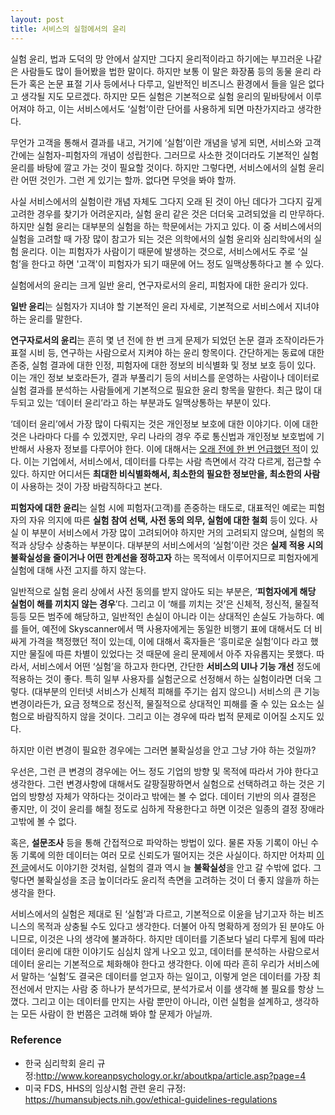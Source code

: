 ```yaml
---
layout: post
title: 서비스의 실험에서의 윤리
---
```



실험 윤리, 법과 도덕의 망 안에서 살지만 그다지 윤리적이라고 하기에는 부끄러운 나같은 사람들도 많이 들어봤을 법한 말이다. 
하지만 보통 이 말은 화장품 등의 동물 윤리 라든가 혹은 논문 표절 기사 등에서나 다루고, 일반적인 비즈니스 환경에서 들을 일은 없다고 생각될 지도 모르겠다. 하지만 모든 실험은 기본적으로 실험 윤리의 밑바탕에서 이루어져야 하고, 이는 서비스에서도 ‘실험’이란 단어를 사용하게 되면 마찬가지라고 생각한다.

무언가 고객을 통해서 결과를 내고, 거기에 ‘실험’이란 개념을 넣게 되면, 서비스와 고객 간에는 실험자-피험자의 개념이 성립한다. 
그러므로 사소한 것이더라도 기본적인 실험 윤리를 바탕에 깔고 가는 것이 필요할 것이다. 
하지만 그렇다면, 서비스에서의 실험 윤리란 어떤 것인가. 그런 게 있기는 할까. 없다면 무엇을 봐야 할까.

사실 서비스에서의 실험이란 개념 자체도 그다지 오래 된 것이 아닌 데다가 그다지 깊게 고려한 경우를 찾기가 어려운지라, 실험 윤리 같은 것은 더더욱 고려되었을 리 만무하다. 하지만 실험 윤리는 대부분의 실험을 하는 학문에서는 가지고 있다. 
이 중 서비스에서의 실험을 고려할 때 가장 많이 참고가 되는 것은 의학에서의 실험 윤리와 심리학에서의 실험 윤리다. 
이는 피험자가 사람이기 때문에 발생하는 것으로,  서비스에서도 주로 ‘실험’을 한다고 하면 '고객'이 피험자가 되기 때문에 어느 정도 일맥상통하다고 볼 수 있다.

실험에서의 윤리는 크게 일반 윤리, 연구자로서의 윤리, 피험자에 대한 윤리가 있다.

**일반 윤리**는 실험자가 지녀야 할 기본적인 윤리 자세로, 기본적으로 서비스에서 지녀야 하는 윤리를 말한다.

**연구자로서의 윤리**는 흔히 몇 년 전에 한 번 크게 문제가 되었던 논문 결과 조작이라든가 표절 시비 등, 연구하는 사람으로서 지켜야 하는 윤리 항목이다. 
간단하게는 동료에 대한 존중, 실험 결과에 대한 인정, 피험자에 대한 정보의 비식별화 및 정보 보호 등이 있다. 이는 개인 정보 보호라든가, 결과 부풀리기 등의 서비스를 운영하는 사람이나 데이터로 실험 결과를 분석하는 사람들에게 기본적으로 필요한 윤리 항목을 말한다. 최근 많이 대두되고 있는 ‘데이터 윤리’라고 하는 부분과도 일맥상통하는 부분이 있다.

‘데이터 윤리’에서 가장 많이 다뤄지는 것은 개인정보 보호에 대한 이야기다. 이에 대한 것은 나라마다 다를 수 있겠지만, 우리 나라의 경우 주로 통신법과 개인정보 보호법에 기반해서 사용자 정보를 다루어야 한다. 이에 대해서는 [오래 전에 한 번 언급했던 적](https://cojette.github.io/privacy/)이 있다. 이는 기업에서, 서비스에서, 데이터를 다루는 사람 측면에서 각각 다르게,  접근할 수 있다. 하지만 어디서든 **최대한 비식별화해서, 최소한의 필요한 정보만을, 최소한의 사람**이 사용하는 것이 가장 바람직하다고 본다.

**피험자에 대한 윤리**는 실험 시에 피험자(고객)를 존중하는 태도로, 대표적인 예로는 피험자의 자유 의지에 따른 **실험 참여 선택, 사전 동의 의무, 실험에 대한 철회** 등이 있다. 
사실 이 부분이 서비스에서 가장 많이 고려되어야 하지만 거의 고려되지 않으며, 실험의 목적과 상당수 상충하는 부분이다. 대부분의 서비스에서의 ‘실험’이란 것은 **실제 적용 시의 불확실성을 줄이거나 어떤 한계선을 정하고자** 하는 목적에서 이루어지므로 피험자에게 실험에 대해 사전 고지를 하지 않는다.

일반적으로 실험 윤리 상에서 사전 동의를 받지 않아도 되는 부분은, ‘**피험자에게 해당 실험이 해를 끼치지 않는 경우**’다. 그리고 이 ‘해를 끼치는 것’은 신체적, 정신적, 물질적 등등 모든 범주에 해당하고, 일반적인 손실이 아니라 이는 상대적인 손실도 가능하다. 
예를 들어, 예전에 Skyscanner에서 맥 사용자에게는 동일한 비행기 표에 대해서도 더 비싸게 가격을 책정했던 적이 있는데, 이에 대해서 혹자들은 ‘흥미로운 실험’이다 라고 했지만 물질에 따른 차별이 있었다는 것 때문에 윤리 문제에서 아주 자유롭지는 못했다.
따라서, 서비스에서 어떤 ‘실험’을 하고자 한다면,   간단한 **서비스의 UI나 기능 개선** 정도에 적용하는 것이 좋다. 특히 일부 사용자를 실험군으로 선정해서 하는 실험이라면 더욱 그렇다. (대부분의 인터넷 서비스가 신체적 피해를 주기는 쉽지 않으니) 서비스의 큰 기능 변경이라든가, 요금 정책으로 정신적, 물질적으로 상대적인 피해를 줄 수 있는 요소는 실험으로 바람직하지 않을 것이다. 그리고 이는 경우에 따라 법적 문제로 이어질 소지도 있다. 

하지만 이런 변경이 필요한 경우에는 그러면 불확실성을 안고 그냥 가야 하는 것일까?

우선은, 그런 큰 변경의 경우에는 어느 정도 기업의 방향 및 목적에 따라서 가야 한다고 생각한다. 
그런 변경사항에 대해서도 갈팡질팡하면서 실험으로 선택하려고 하는 것은 기업의 방향성 자체가 약하다는 것이라고 밖에는 볼 수 없다. 데이터 기반의 의사 결정은 좋지만, 이 것이 윤리를 해칠 정도로 심하게 작용한다고 하면 이것은 일종의 결정 장애라고밖에 볼 수 없다.

혹은, **설문조사** 등을 통해 간접적으로 파악하는 방법이 있다. 물론 자동 기록이 아닌 수동 기록에 의한 데이터는 여러 모로 신뢰도가 떨어지는 것은 사실이다. 
하지만 어차피 [이전 글](https://cojette.github.io/experiments/)에서도 이야기한 것처럼, 실험의 결과 역시 늘 **불확실성**을 안고 갈 수밖에 없다. 그렇다면 불확실성을 조금 높이더라도 윤리적 측면을 고려하는 것이 더 좋지 않을까 하는 생각을 한다.

서비스에서의 실험은 제대로 된 ‘실험’과 다르고, 기본적으로 이윤을 남기고자 하는 비즈니스의 목적과 상충될 수도 있다고 생각한다. 더불어 아직 명확하게 정의가 된 분야도 아니므로, 이것은 나의 생각에 불과하다. 
하지만 데이터를 기존보다 널리 다루게 됨에 따라 데이터 윤리에 대한 이야기도 심심치 않게 나오고 있고, 데이터를 분석하는 사람으로서 데이터 윤리는 기본적으로 체화해야 한다고 생각한다. 이에 따라 흔히 우리가 서비스에서 말하는 ‘실험’도 결국은 데이터를 얻고자 하는 일이고, 이렇게 얻은 데이터를 가장 최전선에서 만지는 사람 중 하나가 분석가므로, 분석가로서 이를 생각해 볼 필요를 항상 느꼈다. 그리고 이는 데이터를 만지는 사람 뿐만이 아니라, 이런 실험을 설계하고, 생각하는 모든 사람이 한 번쯤은 고려해 봐야 할 문제가 아닐까.

### Reference
* 한국 심리학회 윤리 규정:<http://www.koreanpsychology.or.kr/aboutkpa/article.asp?page=4>
* 미국 FDS, HHS의 임상시험 관련 윤리 규정: <https://humansubjects.nih.gov/ethical-guidelines-regulations>

